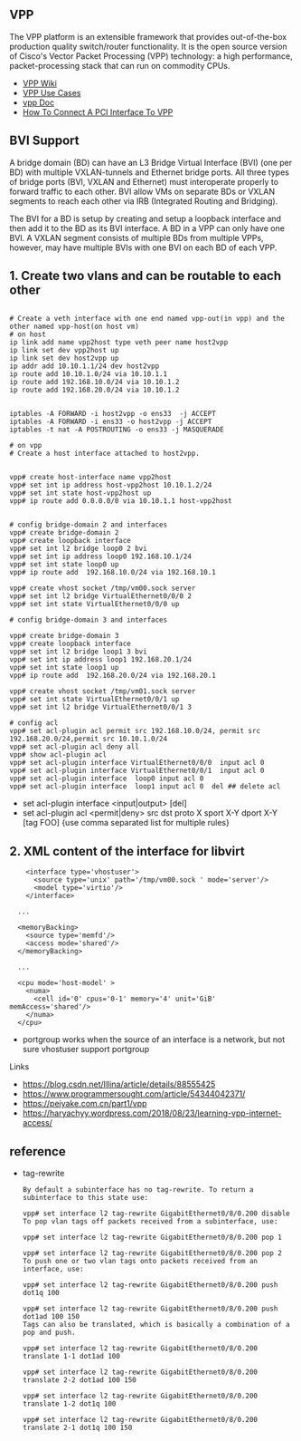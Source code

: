 VPP
---

The VPP platform is an extensible framework that provides out-of-the-box production quality switch/router functionality. It is the open source version of Cisco's Vector Packet Processing (VPP) technology: a high performance, packet-processing stack that can run on commodity CPUs.



- [VPP Wiki](https://wiki.fd.io/view/VPP)
- [VPP Use Cases](https://wiki.fd.io/view/vpp#Use_Cases)
- [vpp Doc](https://docs.fd.io/vpp/)
- [How To Connect A PCI Interface To VPP](https://wiki.fd.io/view/VPP/How_To_Connect_A_PCI_Interface_To_VPP)
## BVI Support
A bridge domain (BD) can have an L3 Bridge Virtual Interface (BVI) (one per BD) with multiple VXLAN-tunnels and Ethernet bridge ports. All three types of bridge ports (BVI, VXLAN and Ethernet) must interoperate properly to forward traffic to each other. BVI allow VMs on separate BDs or VXLAN segments to reach each other via IRB (Integrated Routing and Bridging).

The BVI for a BD is setup by creating and setup a loopback interface and then add it to the BD as its BVI interface. A BD in a VPP can only have one BVI. A VXLAN segment consists of multiple BDs from multiple VPPs, however, may have multiple BVIs with one BVI on each BD of each VPP.


## 1. Create two vlans and can be routable to each other
```sh{.line-numbers}

# Create a veth interface with one end named vpp-out(in vpp) and the other named vpp-host(on host vm)
# on host
ip link add name vpp2host type veth peer name host2vpp
ip link set dev vpp2host up
ip link set dev host2vpp up
ip addr add 10.10.1.1/24 dev host2vpp
ip route add 10.10.1.0/24 via 10.10.1.1
ip route add 192.168.10.0/24 via 10.10.1.2
ip route add 192.168.20.0/24 via 10.10.1.2


iptables -A FORWARD -i host2vpp -o ens33  -j ACCEPT
iptables -A FORWARD -i ens33 -o host2vpp -j ACCEPT
iptables -t nat -A POSTROUTING -o ens33 -j MASQUERADE

# on vpp
# Create a host interface attached to host2vpp.


vpp# create host-interface name vpp2host
vpp# set int ip address host-vpp2host 10.10.1.2/24
vpp# set int state host-vpp2host up
vpp# ip route add 0.0.0.0/0 via 10.10.1.1 host-vpp2host


# config bridge-domain 2 and interfaces
vpp# create bridge-domain 2
vpp# create loopback interface
vpp# set int l2 bridge loop0 2 bvi
vpp# set int ip address loop0 192.168.10.1/24 
vpp# set int state loop0 up
vpp# ip route add  192.168.10.0/24 via 192.168.10.1

vpp# create vhost socket /tmp/vm00.sock server
vpp# set int l2 bridge VirtualEthernet0/0/0 2
vpp# set int state VirtualEthernet0/0/0 up

# config bridge-domain 3 and interfaces

vpp# create bridge-domain 3
vpp# create loopback interface
vpp# set int l2 bridge loop1 3 bvi
vpp# set int ip address loop1 192.168.20.1/24 
vpp# set int state loop1 up
vpp# ip route add  192.168.20.0/24 via 192.168.20.1

vpp# create vhost socket /tmp/vm01.sock server
vpp# set int state VirtualEthernet0/0/1 up
vpp# set int l2 bridge VirtualEthernet0/0/1 3

# config acl 
vpp# set acl-plugin acl permit src 192.168.10.0/24, permit src 192.168.20.0/24,permit src 10.10.1.0/24
vpp# set acl-plugin acl deny all
vpp# show acl-plugin acl
vpp# set acl-plugin interface VirtualEthernet0/0/0  input acl 0
vpp# set acl-plugin interface VirtualEthernet0/0/1  input acl 0
vpp# set acl-plugin interface  loop0 input acl 0 
vpp# set acl-plugin interface  loop1 input acl 0  del ## delete acl 

```

- set acl-plugin interface <interface> <input|output> <acl INDEX> [del]
- set acl-plugin acl <permit|deny> src <PREFIX> dst <PREFIX> proto X sport X-Y dport X-Y [tag FOO] {use comma separated list for multiple rules}


## 2. XML content of the interface for libvirt 
```xml{.line-numbers}
    <interface type='vhostuser'>
      <source type='unix' path='/tmp/vm00.sock ' mode='server'/>
      <model type='virtio'/>
    </interface>

  ...

  <memoryBacking>
    <source type='memfd'/>
    <access mode='shared'/>
  </memoryBacking>

  ...

  <cpu mode='host-model' >
    <numa>
      <cell id='0' cpus='0-1' memory='4' unit='GiB' memAccess='shared'/>
    </numa>
  </cpu>
```

- portgroup works when the source of an interface is a network, but not sure vhostuser support portgroup



Links
- https://blog.csdn.net/Illina/article/details/88555425
- https://www.programmersought.com/article/54344042371/
- https://peiyake.com.cn/part1/vpp
- https://haryachyy.wordpress.com/2018/08/23/learning-vpp-internet-access/

reference
---

- tag-rewrite
  ```
  By default a subinterface has no tag-rewrite. To return a subinterface to this state use:

  vpp# set interface l2 tag-rewrite GigabitEthernet0/8/0.200 disable
  To pop vlan tags off packets received from a subinterface, use:

  vpp# set interface l2 tag-rewrite GigabitEthernet0/8/0.200 pop 1

  vpp# set interface l2 tag-rewrite GigabitEthernet0/8/0.200 pop 2
  To push one or two vlan tags onto packets received from an interface, use:

  vpp# set interface l2 tag-rewrite GigabitEthernet0/8/0.200 push dot1q 100

  vpp# set interface l2 tag-rewrite GigabitEthernet0/8/0.200 push dot1ad 100 150
  Tags can also be translated, which is basically a combination of a pop and push.

  vpp# set interface l2 tag-rewrite GigabitEthernet0/8/0.200 translate 1-1 dot1ad 100

  vpp# set interface l2 tag-rewrite GigabitEthernet0/8/0.200 translate 2-2 dot1ad 100 150

  vpp# set interface l2 tag-rewrite GigabitEthernet0/8/0.200 translate 1-2 dot1q 100

  vpp# set interface l2 tag-rewrite GigabitEthernet0/8/0.200 translate 2-1 dot1q 100 150
```